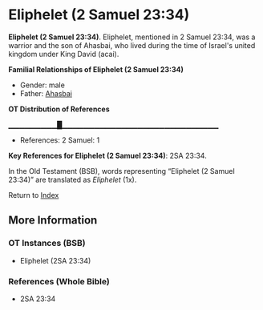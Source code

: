 # Eliphelet (2 Samuel 23:34)
**Eliphelet (2 Samuel 23:34)**. 
Eliphelet, mentioned in 2 Samuel 23:34, was a warrior and the son of Ahasbai, who lived during the time of Israel's united kingdom under King David (acai). 




**Familial Relationships of Eliphelet (2 Samuel 23:34)**


* Gender: male
* Father: [Ahasbai](Ahasbai.md)


**OT Distribution of References**

▁▁▁▁▁▁▁▁▁█▁▁▁▁▁▁▁▁▁▁▁▁▁▁▁▁▁▁▁▁▁▁▁▁▁▁▁▁▁
* References: 2 Samuel: 1



**Key References for Eliphelet (2 Samuel 23:34)**: 
2SA 23:34. 


In the Old Testament (BSB), words representing “Eliphelet (2 Samuel 23:34)” are translated as 
*Eliphelet* (1x). 




Return to [Index](00-Index.md)

## More Information

### OT Instances (BSB)

* Eliphelet (2SA 23:34)



### References (Whole Bible)

* 2SA 23:34



